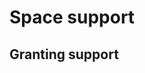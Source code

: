 # Space support

<!-- @TODO VFS-7218 missing chapter -->

## Granting support

<!-- TODO VFS-7218 missing section -->
